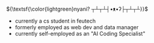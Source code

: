 ${\textsf{\color{lightgreen}nyani? ┬┴┬┴┤•ᴥ•ʔ├┬┴┬┴}}$

- currently a cs student in feutech
- formerly employed as web dev and data manager
- currently self-employed as an "AI Coding Specialist"
  
<!---
seclere/seclere is a ✨ special ✨ repository because its `README.md` (this file) appears on your GitHub profile.
You can click the Preview link to take a look at your changes.
--->
